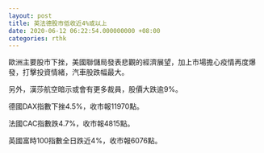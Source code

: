 ```yaml
---
layout: post
title: 英法德股市低收近4%或以上
date: 2020-06-12 06:22:54.000000000 +08:00
categories: rthk
---
```


歐洲主要股市下挫，美國聯儲局發表悲觀的經濟展望，加上市場擔心疫情再度爆發，打擊投資情緒，汽車股跌幅最大。

另外，漢莎航空暗示或會有更多裁員，股價大跌逾9%。

德國DAX指數下挫4.5%，收市報11970點。

法國CAC指數跌4.7%，收市報4815點。

英國富時100指數全日跌近4%，收市報6076點。
